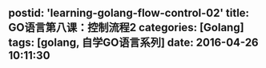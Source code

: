 postid: 'learning-golang-flow-control-02'
title: GO语言第八课：控制流程2
categories: [Golang]
tags: [golang, 自学GO语言系列]
date: 2016-04-26 10:11:30
---


